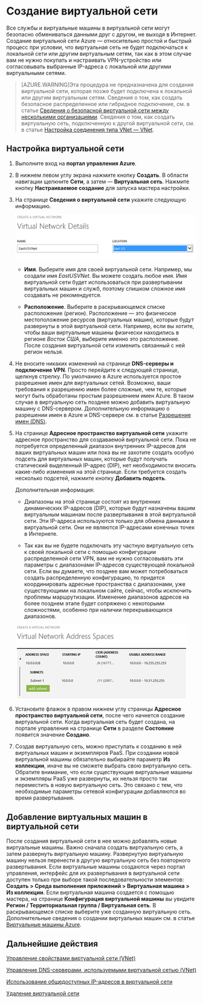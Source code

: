 <properties 
   pageTitle="Создание виртуальной сети"
   description="Узнайте, как создать виртуальную сеть (VNet)."
   services="virtual-network"
   documentationCenter="na"
   authors="telmosampaio"
   manager="carolz"
   editor="tysonn" />
<tags 
   ms.service="virtual-network"
   ms.devlang="na"
   ms.topic="article"
   ms.tgt_pltfrm="na"
   ms.workload="infrastructure-services"
   ms.date="06/08/2015"
   ms.author="telmos" />

# Создание виртуальной сети

Все службы и виртуальные машины в виртуальной сети могут безопасно обмениваться данными друг с другом, не выходя в Интернет. Создание виртуальной сети Azure — относительно простой и быстрый процесс при условии, что виртуальная сеть не будет подключаться к локальной сети или другим виртуальным сетям, так как в этом случае вам не нужно покупать и настраивать VPN-устройство или согласовывать выбранные IP-адреса с локальной или другими виртуальными сетями.

>[AZURE.WARNING]Эта процедура не предназначена для создания виртуальной сети, которая позже будет подключена к локальной или другим виртуальным сетям. Сведения о том, как создать безопасное распределенное или гибридное подключение, см. в статье [Сведения о безопасной виртуальной сети между несколькими организациями](https://msdn.microsoft.com/library/azure/dn133798.aspx). Сведения о том, как создать виртуальную сеть, подключенную к другой виртуальной сети, см. в статье [Настройка соединения типа VNet — VNet](https://msdn.microsoft.com/library/azure/dn690122.aspx).

## Настройка виртуальной сети

1. Выполните вход на **портал управления Azure**.

1. В нижнем левом углу экрана нажмите кнопку **Создать**. В области навигации щелкните **Сети**, а затем — **Виртуальная сеть**. Нажмите кнопку **Настраиваемое создание** для запуска мастера настройки.

1. На странице **Сведения о виртуальной сети** укажите следующую информацию.

	![Сведения о виртуальной сети](./media/virtual-networks-create-vnet/IC736054.png)

	- **Имя**. Выберите имя для своей виртуальной сети. Например, мы создали имя *EastUSVNet*. Вы можете создать любое имя. Имя виртуальной сети будет использоваться при развертывании виртуальных машин и служб, поэтому слишком сложное имя создавать не рекомендуется.

	- **Расположение**. Выберите в раскрывающемся списке расположение (регион). Расположение — это физическое местоположение ресурсов (виртуальных машин), которые будут развернуты в этой виртуальной сети. Например, если вы хотите, чтобы ваши виртуальные машины физически находились в регионе *Восток США*, выберите именно это расположение. После создания виртуальной сети изменить связанный с ней регион нельзя.

1. Не вносите никаких изменений на странице **DNS-серверы и подключение VPN**. Просто перейдите к следующей странице, щелкнув стрелку. По умолчанию в Azure используется простое разрешение имен для виртуальных сетей. Возможно, ваши требования к разрешению имен более сложные, чем те, которые могут быть обработаны простым разрешением имен Azure. В таком случае в виртуальную сеть позднее можно добавить виртуальную машину с DNS-сервером. Дополнительную информацию о разрешении имен в Azure и DNS-сервере см. в статье [Разрешение имен (DNS)](https://msdn.microsoft.com/library/azure/jj156088.aspx).

1. На странице **Адресное пространство виртуальной сети** укажите адресное пространство для создаваемой виртуальной сети. Пока не потребуется определенный диапазон внутренних IP-адресов для ваших виртуальных машин или пока вы не захотите создать особую подсеть для виртуальных машин, которые будут получать статический выделенный IP-адрес (DIP), нет необходимости вносить какие-либо изменения на этой странице. Если требуется создать несколько подсетей, нажмите кнопку **Добавить подсеть**.

	Дополнительная информация:

	- Диапазоны на этой странице состоят из внутренних динамических IP-адресов (DIP), которые будут назначены вашим виртуальным машинам после развертывания в этой виртуальной сети. Эти IP-адреса используются только для обмена данными в виртуальной сети. Они не являются IP-адресами конечных точек в Интернете.

	- Так как вы не будете подключать эту частную виртуальную сеть к своей локальной сети с помощью конфигурации распределенной сети VPN, вам не нужно согласовывать эти параметры с диапазонами IP-адресов существующей локальной сети. Если вы думаете, что позднее вам может потребоваться создать распределенную конфигурацию, то придется координировать адресные пространства с диапазонами, уже существующими на локальном сайте, сейчас, чтобы исключить проблемы маршрутизации. Изменение диапазонов адресов на более позднем этапе будет сопряжено с некоторыми сложностями, особенно при наличии перекрывающихся диапазонов.

	![Пространство адресов](./media/virtual-networks-create-vnet/IC716778.png)

1. Установите флажок в правом нижнем углу страницы **Адресное пространство виртуальной сети**, после чего начнется создание виртуальной сети. Когда виртуальная сеть будет создана, на портале управления на странице **Сети** в разделе **Состояние** появится значение **Создано**.

1. Создав виртуальную сеть, можно приступать к созданию в ней виртуальных машин и экземпляров PaaS. При создании новой виртуальной машины обязательно выбирайте параметр **Из коллекции**, иначе вы не сможете выбрать свою виртуальную сеть. Обратите внимание, что если существующие виртуальные машины и экземпляры PaaS уже развернуты, их нельзя просто так переместить в новую виртуальную сеть. Это связано с тем, что необходимые параметры сетевой конфигурации добавляются во время развертывания.

## Добавление виртуальных машин в виртуальной сети

После создания виртуальной сети в нее можно добавлять новые виртуальные машины. Важно сначала создать виртуальную сеть, а затем развернуть виртуальную машину. Развернутую виртуальную машину нельзя перенести в другую виртуальную сеть без повторного развертывания. Если виртуальные машины создаются через портал управления, интерфейс для их развертывания в виртуальной сети доступен только при выборе такой последовательности элементов: **Создать > Среда выполнения приложений > Виртуальная машина > Из коллекции**. Если виртуальная машина создается с помощью мастера, на странице **Конфигурация виртуальной машины** вы увидите **Регион / Территориальная группа / Виртуальная сеть**. В раскрывающемся списке выберите уже созданную виртуальную сеть. Дополнительные сведения о создании виртуальных машин см. в статье [Виртуальные машины Azure](../virtual-machines).

## Дальнейшие действия

[Управление свойствами виртуальной сети (VNet)](../virtual-networks-settings)

[Управление DNS-серверами, используемыми виртуальной сетью (VNet)](../virtual-networks-manage-dns-in-vnet)

[Использование общедоступных IP-адресов в виртуальной сети](../virtual-networks-public-ip-within-vnet)

[Удаление виртуальной сети](../virtual-networks-delete-vnet)
 

<!---HONumber=July15_HO2-->